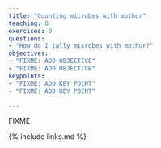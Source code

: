```yaml
---
title: "Counting microbes with mothur"
teaching: 0
exercises: 0
questions:
- "How do I tally microbes with mothur?"
objectives:
- "FIXME: ADD OBJECTIVE"
- "FIXME: ADD OBJECTIVE"
keypoints:
- "FIXME: ADD KEY POINT"
- "FIXME: ADD KEY POINT"

---
```

FIXME

{% include links.md %}

